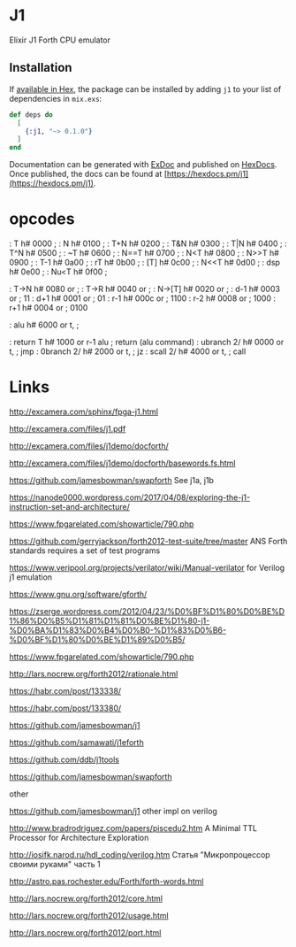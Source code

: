 # J1

Elixir J1 Forth CPU emulator

## Installation

If [available in Hex](https://hex.pm/docs/publish), the package can be installed
by adding `j1` to your list of dependencies in `mix.exs`:

```elixir
def deps do
  [
    {:j1, "~> 0.1.0"}
  ]
end
```

Documentation can be generated with [ExDoc](https://github.com/elixir-lang/ex_doc)
and published on [HexDocs](https://hexdocs.pm). Once published, the docs can
be found at [https://hexdocs.pm/j1](https://hexdocs.pm/j1).

# opcodes

: T         h# 0000 ;
: N         h# 0100 ;
: T+N       h# 0200 ;
: T&N       h# 0300 ;
: T|N       h# 0400 ;
: T^N       h# 0500 ;
: ~T        h# 0600 ;
: N==T      h# 0700 ;
: N<T       h# 0800 ;
: N>>T      h# 0900 ;
: T-1       h# 0a00 ;
: rT        h# 0b00 ;
: [T]       h# 0c00 ;
: N<<T      h# 0d00 ;
: dsp       h# 0e00 ;
: Nu<T      h# 0f00 ;

: T->N      h# 0080 or ;
: T->R      h# 0040 or ;
: N->[T]    h# 0020 or ;
: d-1       h# 0003 or ;    11
: d+1       h# 0001 or ;    01
: r-1       h# 000c or ;  1100
: r-2       h# 0008 or ;  1000
: r+1       h# 0004 or ;  0100

: alu       h# 6000 or t, ;

: return    T  h# 1000 or r-1 alu ;        return (alu command)
: ubranch   2/ h# 0000 or t, ;             jmp
: 0branch   2/ h# 2000 or t, ;             jz
: scall     2/ h# 4000 or t, ;             call

# Links

 http://excamera.com/sphinx/fpga-j1.html

 http://excamera.com/files/j1.pdf

 http://excamera.com/files/j1demo/docforth/

 http://excamera.com/files/j1demo/docforth/basewords.fs.html

 https://github.com/jamesbowman/swapforth See j1a, j1b


 https://nanode0000.wordpress.com/2017/04/08/exploring-the-j1-instruction-set-and-architecture/

 https://www.fpgarelated.com/showarticle/790.php

https://github.com/gerryjackson/forth2012-test-suite/tree/master ANS Forth standards requires a set of test programs

https://www.veripool.org/projects/verilator/wiki/Manual-verilator for Verilog j1 emulation

https://www.gnu.org/software/gforth/

 https://zserge.wordpress.com/2012/04/23/%D0%BF%D1%80%D0%BE%D1%86%D0%B5%D1%81%D1%81%D0%BE%D1%80-j1-%D0%BA%D1%83%D0%B4%D0%B0-%D1%83%D0%B6-%D0%BF%D1%80%D0%BE%D1%89%D0%B5/

 https://www.fpgarelated.com/showarticle/790.php

 http://lars.nocrew.org/forth2012/rationale.html

 https://habr.com/post/133338/
 
 https://habr.com/post/133380/


 https://github.com/jamesbowman/j1
 
 https://github.com/samawati/j1eforth
 
 https://github.com/ddb/j1tools

 https://github.com/jamesbowman/swapforth

 other

 https://github.com/jamesbowman/j1 other impl on verilog

 http://www.bradrodriguez.com/papers/piscedu2.htm A Minimal TTL Processor for Architecture Exploration

 http://iosifk.narod.ru/hdl_coding/verilog.htm Статья "Микропроцессор своими руками" часть 1

 http://astro.pas.rochester.edu/Forth/forth-words.html

 http://lars.nocrew.org/forth2012/core.html

 http://lars.nocrew.org/forth2012/usage.html

 http://lars.nocrew.org/forth2012/port.html